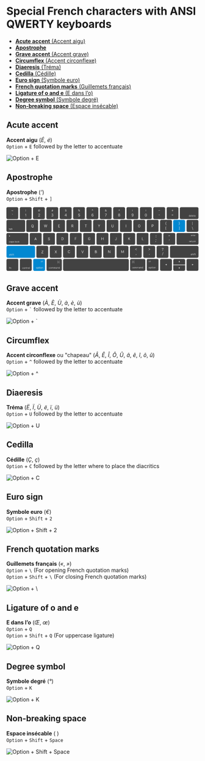# Special French characters with ANSI QWERTY keyboards

- [**Acute accent** (Accent aigu)](#acute-accent)
- [**Apostrophe**](#apostrophe)
- [**Grave accent** (Accent grave)](#grave-accent)
- [**Circumflex** (Accent circonflexe)](#circumflex)
- [**Diaeresis** (Tréma)](#diaeresis)
- [**Cedilla** (Cédille)](#cedilla)
- [**Euro sign** (Symbole euro)](#euro-sign)
- [**French quotation marks** (Guillemets français)](#french-quotation-marks)
- [**Ligature of o and e** (E dans l’o)](#ligature-of-o-and-e)
- [**Degree symbol** (Symbole degré)](#degree-symbol)
- [**Non-breaking space** (Espace insécable)](#non-breaking-space)

## Acute accent

**Accent aigu** (*É*, *é*)  
`Option` + `E` followed by the letter to accentuate

![Option + E](img/macbook-qwerty-option-e.svg)

## Apostrophe

**Apostrophe** (*’*)  
`Option` + `Shift` + `]`

![Option + Shift + Closing Bracket](img/macbook-qwerty-option-shift-closing-bracket.svg) 

## Grave accent

**Accent grave** (*À*, *È*, *Ù*, *à*, *è*, *ù*)  
`Option` + `` ` `` followed by the letter to accentuate

![Option + `](img/macbook-qwerty-option-backtick.svg)  

## Circumflex

**Accent circonflexe** ou "chapeau" (*Â*, *Ê*, *Î*, *Ô*, *Û*, *â*, *ê*, *î*, *ô*, *û*)  
`Option` + `^` followed by the letter to accentuate

![Option + ^](img/macbook-qwerty-option-caret.svg)  

## Diaeresis

**Tréma** (*Ë*, *Ï*, *Ü*, *ë*, *ï*, *ü*)  
`Option` + `U` followed by the letter to accentuate

![Option + U](img/macbook-qwerty-option-u.svg)  

## Cedilla

**Cédille** (*Ç*, *ç*)  
`Option` + `C` followed by the letter where to place the diacritics

![Option + C](img/macbook-qwerty-option-c.svg)  

## Euro sign

**Symbole euro** (*€*)  
`Option` + `Shift` + `2`

![Option + Shift + 2](img/macbook-qwerty-option-shift-2.svg)  

## French quotation marks

**Guillemets français** (*«*, *»*)  
`Option` + `\` (For opening French quotation marks)  
`Option` + `Shift` + `\` (For closing French quotation marks)

![Option + \\](img/macbook-qwerty-option-backslash.svg)  

## Ligature of o and e

**E dans l’o** (*Œ*, *œ*)  
`Option` + `Q`  
`Option` + `Shift` + `Q` (For uppercase ligature)

![Option + Q](img/macbook-qwerty-option-q.svg)

## Degree symbol

**Symbole degré** (*°*)  
`Option` + `K`

![Option + K](img/macbook-qwerty-option-k.svg)  

## Non-breaking space

**Espace insécable** ( )  
`Option` + `Shift` + `Space`

![Option + Shift + Space](img/macbook-qwerty-option-shift-space.svg)  
